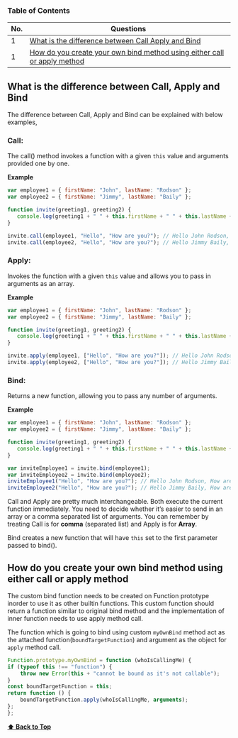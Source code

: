 ### Table of Contents

| No. | Questions                                                                                                                                             |
| --- | ----------------------------------------------------------------------------------------------------------------------------------------------------- |
| 1   | [What is the difference between Call Apply and Bind](#What-is-the-difference-between-Call-Apply-and-Bind)                                             |
| 1   | [How do you create your own bind method using either call or apply method](#How-do-you-create-your-own-bind-method-using-either-call-or-apply-method) |

### <h2>What is the difference between Call, Apply and Bind</h2>

The difference between Call, Apply and Bind can be explained with below examples,

<h3>Call:</h3>

The call() method invokes a function with a given `this` value and arguments provided one by one.

**Example**

```javascript
var employee1 = { firstName: "John", lastName: "Rodson" };
var employee2 = { firstName: "Jimmy", lastName: "Baily" };

function invite(greeting1, greeting2) {
   console.log(greeting1 + " " + this.firstName + " " + this.lastName + ", " + greeting2);
}

invite.call(employee1, "Hello", "How are you?"); // Hello John Rodson, How are you?
invite.call(employee2, "Hello", "How are you?"); // Hello Jimmy Baily, How are you?
```

<h3>Apply:</h3>

Invokes the function with a given `this` value and allows you to pass in arguments as an array.

**Example**

```javascript
var employee1 = { firstName: "John", lastName: "Rodson" };
var employee2 = { firstName: "Jimmy", lastName: "Baily" };

function invite(greeting1, greeting2) {
   console.log(greeting1 + " " + this.firstName + " " + this.lastName + ", " + greeting2);
}

invite.apply(employee1, ["Hello", "How are you?"]); // Hello John Rodson, How are you?
invite.apply(employee2, ["Hello", "How are you?"]); // Hello Jimmy Baily, How are you?
```

<h3>Bind:</h3>

Returns a new function, allowing you to pass any number of arguments.

**Example**

```javascript
var employee1 = { firstName: "John", lastName: "Rodson" };
var employee2 = { firstName: "Jimmy", lastName: "Baily" };

function invite(greeting1, greeting2) {
   console.log(greeting1 + " " + this.firstName + " " + this.lastName + ", " + greeting2);
}

var inviteEmployee1 = invite.bind(employee1);
var inviteEmployee2 = invite.bind(employee2);
inviteEmployee1("Hello", "How are you?"); // Hello John Rodson, How are you?
inviteEmployee2("Hello", "How are you?"); // Hello Jimmy Baily, How are you?
```

Call and Apply are pretty much interchangeable. Both execute the current function immediately. You need to decide whether it’s easier to send in an array or a comma separated list of arguments. You can remember by treating Call is for **comma** (separated list) and Apply is for **Array**.

Bind creates a new function that will have `this` set to the first parameter passed to bind().

### <h2>How do you create your own bind method using either call or apply method</h2>

The custom bind function needs to be created on Function prototype inorder to use it as other builtin functions. This custom function should return a function similar to original bind method and the implementation of inner function needs to use apply method call.

The function which is going to bind using custom `myOwnBind` method act as the attached function(`boundTargetFunction`) and argument as the object for `apply` method call.

```js
Function.prototype.myOwnBind = function (whoIsCallingMe) {
if (typeof this !== "function") {
    throw new Error(this + "cannot be bound as it's not callable");
}
const boundTargetFunction = this;
return function () {
    boundTargetFunction.apply(whoIsCallingMe, arguments);
};
};
```

**[⬆ Back to Top](#table-of-contents)**